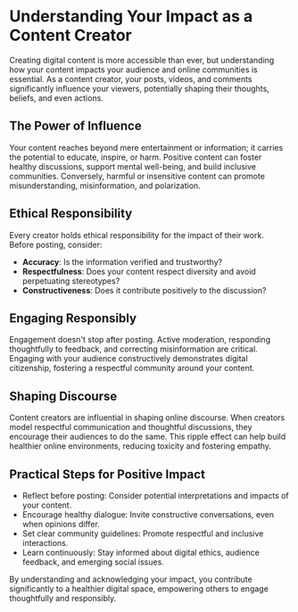 # Understanding Your Impact as a Content Creator

Creating digital content is more accessible than ever, but understanding how your content impacts your audience and online communities is essential. As a content creator, your posts, videos, and comments significantly influence your viewers, potentially shaping their thoughts, beliefs, and even actions.

## The Power of Influence

Your content reaches beyond mere entertainment or information; it carries the potential to educate, inspire, or harm. Positive content can foster healthy discussions, support mental well-being, and build inclusive communities. Conversely, harmful or insensitive content can promote misunderstanding, misinformation, and polarization.

## Ethical Responsibility

Every creator holds ethical responsibility for the impact of their work. Before posting, consider:

- **Accuracy**: Is the information verified and trustworthy?
- **Respectfulness**: Does your content respect diversity and avoid perpetuating stereotypes?
- **Constructiveness**: Does it contribute positively to the discussion?

## Engaging Responsibly

Engagement doesn't stop after posting. Active moderation, responding thoughtfully to feedback, and correcting misinformation are critical. Engaging with your audience constructively demonstrates digital citizenship, fostering a respectful community around your content.

## Shaping Discourse

Content creators are influential in shaping online discourse. When creators model respectful communication and thoughtful discussions, they encourage their audiences to do the same. This ripple effect can help build healthier online environments, reducing toxicity and fostering empathy.

## Practical Steps for Positive Impact

- Reflect before posting: Consider potential interpretations and impacts of your content.
- Encourage healthy dialogue: Invite constructive conversations, even when opinions differ.
- Set clear community guidelines: Promote respectful and inclusive interactions.
- Learn continuously: Stay informed about digital ethics, audience feedback, and emerging social issues.

By understanding and acknowledging your impact, you contribute significantly to a healthier digital space, empowering others to engage thoughtfully and responsibly. 